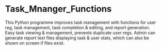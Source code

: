 # Task_Mnanger_Functions
This Python programme improves task management with functions for user reg, task management, task completion &amp; editing, and report generation. Easy task viewing &amp; management, prevents duplicate user regs. Admin can generate report text files displaying task &amp; user stats, which can also be shown on screen if files exist.
